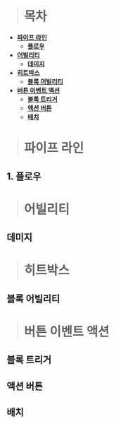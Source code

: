 ```
```
># 목차
- **[파이프 라인](#파이프-라인)**
  - **[플로우](#플로우)**   
- **[어빌리티](#어빌리티)**
  - **[데미지](#데미지)**   
- **[히트박스](#히트박스)**   
  - **[블록 어빌리티](#블록-어빌리티)**   
- **[버튼 이벤트 액션](#버튼-이벤트-액션)**   
  - **[블록 트리거](#블록-트리거)**   
  - **[액션 버튼](#액션-버튼)**   
  - **[배치](#배치)**   

># 파이프 라인
  ## 1. 플로우
># 어빌리티
  ## 데미지
># 히트박스
  ## 블록 어빌리티
># 버튼 이벤트 액션
  ## 블록 트리거
  ## 액션 버튼
  ## 배치
